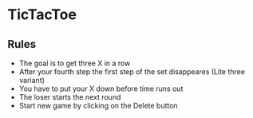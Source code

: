 # TicTacToe

## Rules
- The goal is to get three X in a row
- After your fourth step the first step of the set disappeares (Lite three variant)
- You have to put your X down before time runs out
- The loser starts the next round
- Start new game by clicking on the Delete button
